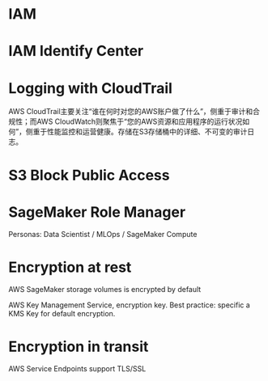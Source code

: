 # IAM

# IAM Identify Center

# Logging with CloudTrail

AWS CloudTrail主要关注“谁在何时对您的AWS账户做了什么”，侧重于审计和合规性；而AWS CloudWatch则聚焦于“您的AWS资源和应用程序的运行状况如何”，侧重于性能监控和运营健康。存储在S3存储桶中的详细、不可变的审计日志。

# S3 Block Public Access

# SageMaker Role Manager

Personas: Data Scientist / MLOps / SageMaker Compute

# Encryption at rest

AWS SageMaker storage volumes is encrypted by default

AWS Key Management Service, encryption key. Best practice: specific a KMS Key for default encryption.

# Encryption in transit

AWS Service Endpoints support TLS/SSL

#

#
